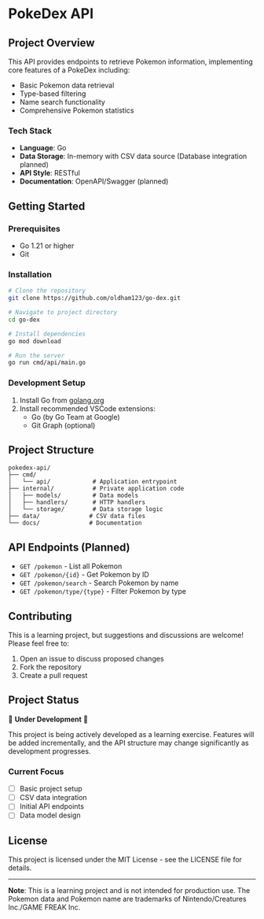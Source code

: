 # PokeDex API

## Project Overview

This API provides endpoints to retrieve Pokemon information, implementing core features of a PokeDex including:
- Basic Pokemon data retrieval
- Type-based filtering
- Name search functionality
- Comprehensive Pokemon statistics

### Tech Stack
- **Language**: Go
- **Data Storage**: In-memory with CSV data source (Database integration planned)
- **API Style**: RESTful
- **Documentation**: OpenAPI/Swagger (planned)

## Getting Started

### Prerequisites
- Go 1.21 or higher
- Git

### Installation
```bash
# Clone the repository
git clone https://github.com/oldham123/go-dex.git

# Navigate to project directory
cd go-dex

# Install dependencies
go mod download

# Run the server
go run cmd/api/main.go
```

### Development Setup
1. Install Go from [golang.org](https://golang.org)
2. Install recommended VSCode extensions:
   - Go (by Go Team at Google)
   - Git Graph (optional)

## Project Structure
```
pokedex-api/
├── cmd/
│   └── api/            # Application entrypoint
├── internal/           # Private application code
│   ├── models/         # Data models
│   ├── handlers/       # HTTP handlers
│   └── storage/        # Data storage logic
├── data/              # CSV data files
└── docs/              # Documentation
```

## API Endpoints (Planned)

- `GET /pokemon` - List all Pokemon
- `GET /pokemon/{id}` - Get Pokemon by ID
- `GET /pokemon/search` - Search Pokemon by name
- `GET /pokemon/type/{type}` - Filter Pokemon by type

## Contributing

This is a learning project, but suggestions and discussions are welcome! Please feel free to:
1. Open an issue to discuss proposed changes
2. Fork the repository
3. Create a pull request

## Project Status

🚧 **Under Development** 🚧

This project is being actively developed as a learning exercise. Features will be added incrementally, and the API structure may change significantly as development progresses.

### Current Focus
- [ ] Basic project setup
- [ ] CSV data integration
- [ ] Initial API endpoints
- [ ] Data model design

## License

This project is licensed under the MIT License - see the LICENSE file for details.

---

**Note**: This is a learning project and is not intended for production use. The Pokemon data and Pokemon name are trademarks of Nintendo/Creatures Inc./GAME FREAK Inc.